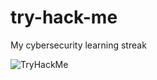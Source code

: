 # try-hack-me
My cybersecurity learning streak
<script src="https://tryhackme.com/badge/2663532"></script>

<img src="https://tryhackme-badges.s3.amazonaws.com/GiftAgu.png" alt="TryHackMe">
